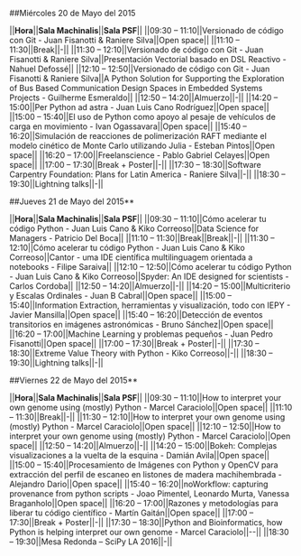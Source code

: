 ##Miércoles 20 de Mayo del 2015

||**Hora**||**Sala Machinalis**||**Sala PSF**||
||09:30 – 11:10||Versionado de código con Git - Juan Fisanotti & Raniere Silva||Open space||
||11:10 – 11:30||Break||-||
||11:30 – 12:10||Versionado de código con Git - Juan Fisanotti & Raniere Silva||Presentación Vectorial basado en DSL Reactivo - Nahuel Defossé||
||12:10 – 12:50||Versionado de código con Git - Juan Fisanotti & Raniere Silva||A Python Solution for Supporting the Exploration of Bus Based Communication Design Spaces in Embedded Systems Projects - Guilherme Esmeraldo||
||12:50 – 14:20||Almuerzo||-||
||14:20 – 15:00||Per Python ad astra - Juan Luis Cano Rodríguez||Open space||
||15:00 – 15:40||El uso de Python como apoyo al pesaje de vehículos de carga en movimiento -  Ivan Ogassavara||Open space||
||15:40 – 16:20||Simulación de reacciones de polimerización RAFT mediante el modelo cinético de Monte Carlo utilizando Julia - Esteban Pintos||Open space||
||16:20 – 17:00||Freelanscience - Pablo Gabriel Celayes||Open space||
||17:00 – 17:30||Break + Poster||-||
||17:30 – 18:30||Software Carpentry Foundation: Plans for Latin America - Raniere Silva||-||
||18:30 – 19:30||Lightning talks||-||


##Jueves 21 de Mayo del 2015**

||**Hora**||**Sala Machinalis**||**Sala PSF**||
||09:30 – 11:10||Cómo acelerar tu código Python - Juan Luis Cano & Kiko Correoso||Data Science for Managers - Patricio Del Boca||
||11:10 – 11:30||Break||Break||-||
||11:30 – 12:10||Cómo acelerar tu código Python - Juan Luis Cano & Kiko Correoso||Cantor - uma IDE científica multilinguagem orientada a notebooks - Filipe Saraiva||
||12:10 – 12:50||Cómo acelerar tu código Python - Juan Luis Cano & Kiko Correoso||Spyder: An IDE designed for scientists - Carlos Cordoba||
||12:50 – 14:20||Almuerzo||-||
||14:20 – 15:00||Multicriterio y Escalas Ordinales - Juan B Cabral||Open space||
||15:00 – 15:40||Information Extraction, herramientas y visualización, todo con IEPY - Javier Mansilla||Open space||
||15:40 – 16:20||Detección de eventos transitorios en imágenes astronómicas - Bruno Sánchez||Open space||
||16:20 – 17:00||Machine Learning y problemas pequeños - Juan Pedro Fisanotti||Open space||
||17:00 – 17:30||Break + Poster||-||
||17:30 – 18:30||Extreme Value Theory with Python - Kiko Correoso||-||
||18:30 – 19:30||Lightning talks||-||

##Viernes 22 de Mayo del 2015**

||**Hora**||**Sala Machinalis**||**Sala PSF**||
||09:30 – 11:10||How to interpret your own genome using (mostly) Python - Marcel Caraciolo||Open space||
||11:10 – 11:30||Break||-||
||11:30 – 12:10||How to interpret your own genome using (mostly) Python - Marcel Caraciolo||Open space||
||12:10 – 12:50||How to interpret your own genome using (mostly) Python - Marcel Caraciolo||Open space||
||12:50 – 14:20||Almuerzo||-||
||14:20 – 15:00||Bokeh: Complejas visualizaciones a la vuelta de la esquina - Damián Avila||Open space||
||15:00 – 15:40||Procesamiento de Imágenes con Python y OpenCV para extracción del perfil de escaneo en listones de madera machihembrada - Alejandro Dario||Open space||
||15:40 – 16:20||noWorkflow: capturing provenance from python scripts - Joao Pimentel, Leonardo Murta, Vanessa Braganholo||Open space||
||16:20 – 17:00||Razones y metodologías para liberar tu código científico - Martín Gaitán||Open space||
||17:00 – 17:30||Break + Poster||-||
||17:30 – 18:30||Python and Bioinformatics, how Python is helping interpret our own genome - Marcel Caraciolo||--||
||18:30 – 19:30||Mesa Redonda – SciPy LA 2016||-||

